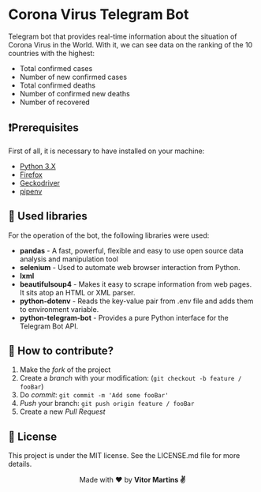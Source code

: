 # Corona Virus Telegram Bot
Telegram bot that provides real-time information about the situation of Corona Virus in the World. With it, we can see data on the ranking of the 10 countries with the highest:
* Total confirmed cases
* Number of new confirmed cases
* Total confirmed deaths
* Number of confirmed new deaths
* Number of recovered

## ❗Prerequisites
First of all, it is necessary to have installed on your machine:
* [Python 3.X](https://www.python.org/)
* [Firefox](https://www.mozilla.org/pt-BR/firefox/new/)
* [Geckodriver](https://github.com/mozilla/geckodriver/releases)
* [pipenv](https://pypi.org/project/pipenv/)

## 🚀 Used libraries
For the operation of the bot, the following libraries were used:
* <b>pandas</b> - A fast, powerful, flexible and easy to use open source data analysis and manipulation tool
* <b>selenium</b> - Used to automate web browser interaction from Python.
* <b>lxml</b>
* <b>beautifulsoup4</b> - Makes it easy to scrape information from web pages. It sits atop an HTML or XML parser.
* <b>python-dotenv</b> - Reads the key-value pair from .env file and adds them to environment variable.
* <b>python-telegram-bot</b> - Provides a pure Python interface for the Telegram Bot API.

## 🤝 How to contribute?

1. Make the _fork_ of the project
2. Create a _branch_ with your modification: (`git checkout -b feature / fooBar`)
3. Do _commit_: `git commit -m 'Add some fooBar'`
4. _Push_ your branch: `git push origin feature / fooBar`
5. Create a new _Pull Request_

## 📝 License
This project is under the MIT license. See the LICENSE.md file for more details.

<p align="center">Made with ❤️ by <strong> Vitor Martins ✌ </p>



